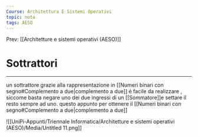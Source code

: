 ```yaml
---
Course: Architettura E Sistemi Operativi
topic: nota
tags: AESO
---
```


Prev: [[Architetture e sistemi operativi (AESO)]]

# Sottrattori
---
un sottrattore grazie alla rappresentazione in [[Numeri binari con segno#Complemento a due|complemento a due]] é facile da realizzare , siccome basta negare uno dei due ingressi di un [[Sommatore]]e settare il resto sempre ad uno. questo appunto per ottenere il [[Numeri binari con segno#Complemento a due|complemento a due]]

![[UniPi-Appunti/Triennale Informatica/Architetture e sistemi operativi (AESO)/Media/Untitled 11.png]]

